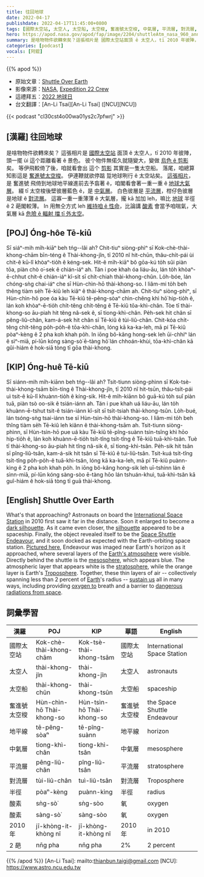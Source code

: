 ```yaml
---
title: 往回地球
date: 2022-04-17
publishdate: 2022-04-17T11:45:00+0800
tags: [國際太空站, 太空人, 太空船, 太空梭, 奮進號太空梭, 中氣層, 平流層, 對流層, 酸素]
hero: https://apod.nasa.gov/apod/fap/image/2204/shuttleAtm_nasa_960_ann.jpg
summary: 是啥物物件欲轉來矣？這張相片是 國際太空站面頂 ê 太空人，tī 2010 年彼陣，頭一擺 ùi 這个距離看著 ê 景色。
categories: [podcast]
vocals: [阿錕]
---
```


{{% apod %}}

- 原始文章：[Shuttle Over Earth](https://apod.nasa.gov/apod/ap220417.html)
- 影像來源：[NASA](https://www.nasa.gov/), [Expedition 22 Crew](https://www.nasa.gov/mission_pages/station/expeditions/expedition22/index.html)
- 這禮拜五：[2022 地球日](https://www.jpl.nasa.gov/edu/events/2022/4/22/celebrate-earth-day-with-education-resources-from-nasa/)
- 台文翻譯：[An-Li Tsai][An-Li Tsai] ([NCU][NCU])

{{< podcast "cl30cst4o00wa01ys2c7pfwrj" >}}

## [漢羅] 往回地球
是啥物物件欲轉來矣？
這張相片是 [國際太空站][International Space Station] 面頂 ê 太空人，tī 2010 年彼陣，頭一擺 ùi 這个距離看著 ê 景色。
彼个物件無偌久就隨變大，變做 [烏色 ê 剪影][dark silhouette] 矣。
等伊飛較倚了後，咱就看會出 這个 [剪影][silhouette t] 其實是一隻太空船。
落尾，咱總算知影這是 [奮進號太空梭][Space Shuttle Endeavour]。
伊連鞭就欲停踮 踅地球咧行 ê 太空站矣。
[這張相片][Pictured here]，是 奮進號 飛倚到地球地平線進前去予翕著 ê，咱閣看會著一重一重 ê [地球大氣層][Earth's atmosphere]。
綴 tī 太空梭後壁彼層藍色 ê，是 [中氣層][mesosphere]。
白色彼層是 [平流層][stratosphere]，柑仔色彼層是地球 ê [對流層][Troposphere]。
這寡一重一重薄薄 ê 大氣層，攏 kā 加加 leh，嘛比 [地球][Earth t] 半徑 ê 2 葩閣較薄。
In 用無仝方式 leh [維持咱 ê 性命][sustain us]，比論講 [酸素][oxygen to] 會當予咱喘氣，大氣層 kā [危險 ê 輻射 擋 tī 外太空][dangerous radiations from space]。

## [POJ] Óng-hôe Tē-kiû
Sī siáⁿ-mih mi̍h-kiāⁿ beh tńg--lâi ah?
Chit-tiuⁿ siòng-phìⁿ sī Kok-chè-thài-khong-chām bīn-téng ê Thài-khong-jîn, tī 2010 nî hit-chūn, thâu-chi̍t-pái ùi chit-ê kū-lî khòaⁿ-tio̍h ê kéng-sek.
Hit-ê mi̍h-kiāⁿ bô gōa-kú to̍h sûi piàn tōa, piàn chò o͘-sek ê chián-iáⁿ ah.
Tán i poe khah óa liáu-āu, lán to̍h khòaⁿ-ē-chhut chit-ê chián-iáⁿ kî-si̍t sī chi̍t-chiah thài-khong-chûn.
Lo̍h-bóe, lán chóng-sǹg chai-iáⁿ che sī Hùn-chìn-hō thài-khong-so.
I liâm-mi to̍h beh thêng tiàm se̍h Tē-kiû leh kiâⁿ ê thài-khong-chām ah.
Chit-tiuⁿ siòng-phìⁿ, sī Hùn-chìn-hō poe óa kàu Tē-kiû tē-pêng-sòaⁿ chìn-chêng khì hō͘ hip-tio̍h ê, lán koh khòaⁿ-ē-tio̍h chi̍t-têng chi̍t-têng ê Tē-kiû tōa-khì-chân.
Tòe tī thài-khong-so āu-piah hit têng nâ-sek ê, sī tiong-khì-chân.
Pe̍h-sek hit chân sī pêng-liû-chân, kam-á-sek hit chân sī Tē-kiû ê tùi-liû-chân.
Chit-kóa chi̍t-têng chi̍t-têng po̍h-po̍h-ê tōa-khì-chân, lóng kā ka-ka-leh, mā pí Tē-kiû pòaⁿ-kèng ê 2 pha koh khah po̍h.
In iōng bô-kâng hong-sek leh ūi-chhiⁿ lán ê sìⁿ-miā, pí-lūn kóng sàng-sò͘ ē-tàng hō͘ lán chhoán-khùi, tōa-khì-chân kā gûi-hiám ê hok-siā tòng tī gōa thài-khong.


## [KIP]  Óng-huê Tē-kiû
Sī siánn-mih mi̍h-kiānn beh tńg--lâi ah?
Tsit-tiunn siòng-phìnn sī Kok-tsè-thài-khong-tsām bīn-tíng ê Thài-khong-jîn, tī 2010 nî hit-tsūn, thâu-tsi̍t-pái uì tsit-ê kū-lî khuànn-tio̍h ê kíng-sik.
Hit-ê mi̍h-kiānn bô guā-kú to̍h suî piàn tuā, piàn tsò oo-sik ê tsián-iánn ah.
Tán i pue khah uá liáu-āu, lán to̍h khuànn-ē-tshut tsit-ê tsián-iánn kî-si̍t sī tsi̍t-tsiah thài-khong-tsûn.
Lo̍h-bué, lán tsóng-sǹg tsai-iánn tse sī Hùn-tsìn-hō thài-khong-so.
I liâm-mi to̍h beh thîng tiàm se̍h Tē-kiû leh kiânn ê thài-khong-tsām ah.
Tsit-tiunn siòng-phìnn, sī Hùn-tsìn-hō pue uá kàu Tē-kiû tē-pîng-suànn tsìn-tsîng khì hōo hip-tio̍h ê, lán koh khuànn-ē-tio̍h tsi̍t-tîng tsi̍t-tîng ê Tē-kiû tuā-khì-tsân.
Tuè tī thài-khong-so āu-piah hit tîng nâ-sik ê, sī tiong-khì-tsân.
Pe̍h-sik hit tsân sī pîng-liû-tsân, kam-á-sik hit tsân sī Tē-kiû ê tuì-liû-tsân.
Tsit-kuá tsi̍t-tîng tsi̍t-tîng po̍h-po̍h-ê tuā-khì-tsân, lóng kā ka-ka-leh, mā pí Tē-kiû puànn-kìng ê 2 pha koh khah po̍h.
In iōng bô-kâng hong-sik leh uī-tshinn lán ê sìnn-miā, pí-lūn kóng sàng-sòo ē-tàng hōo lán tshuán-khuì, tuā-khì-tsân kā guî-hiám ê hok-siā tòng tī guā thài-khong.

## [English] Shuttle Over Earth
What's that approaching?
Astronauts on board the [International Space Station][International Space Station] in 2010 first saw it far in the distance.
Soon it enlarged to become a [dark silhouette][dark silhouette].
As it came even closer, the [silhouette][silhouette e] appeared to be a spaceship.
Finally, the object revealed itself to be the [Space Shuttle Endeavour][Space Shuttle Endeavour], and it soon docked as expected with the Earth-orbiting space station.
[Pictured here][Pictured here], Endeavour was imaged near Earth's horizon as it approached, where several layers of the [Earth's atmosphere][Earth's atmosphere] were visible.
Directly behind the shuttle is the [mesosphere][mesosphere], which appears blue.
The atmospheric layer that appears white is the [stratosphere][stratosphere], while the orange layer is Earth's [Troposphere][Troposphere].
Together, these thin layers of air -- collectively spanning less than 2 percent of [Earth][Earth e]'s radius -- [sustain us][sustain us] all in many ways, including providing [oxygen to][oxygen to] breath and a barrier to [dangerous radiations from space][dangerous radiations from space].

## 詞彙學習

|漢羅|POJ|KIP|華語|English|
|-|-|-|-|-|
|國際太空站|Kok-chè-thài-khong-chām|Kok-tsè-thài-khong-tsām|國際太空站|International Space Station|
|太空人|thài-khong-jîn|thài-khong-jîn|太空人|astronauts|
|太空船|thài-khong-chûn|thài-khong-tsûn|太空船|spaceship|
|奮進號太空梭|Hùn-chìn-hō Thài-khong-so|Hùn-tsìn-hō Thài-khong-so|奮進號太空梭|the Space Shuttle Endeavour|
|地平線|tē-pêng-sòaⁿ|tē-pîng-suànn|地平線|horizon|
|中氣層|tiong-khì-chân|tiong-khì-tsân|中氣層|mesosphere|
|平流層|pêng-liû-chân|pîng-liû-tsân|平流層|stratosphere|
|對流層|tùi-liû-chân|tuì-liû-tsân|對流層|Troposphere|
|半徑|pòaⁿ-kèng|puànn-kìng|半徑|radius|
|酸素|sǹg-sò͘|sǹg-sòo|氧|oxygen|
|酸素|sàng-sò͘|sàng-sòo|氧|oxygen|
|2010 年|jī-khòng-it-khòng nî|jī-khòng-it-khòng nî|2010 年|in 2010|
|2 葩|nn̄g pha|nn̄g pha|2%|2 percent|

{{% /apod %}}
[An-Li Tsai]: mailto:thianbun.taigi@gmail.com
[NCU]: https://www.astro.ncu.edu.tw


[International Space Station]:https://www.nasa.gov/mission_pages/station/main/index.html
[dark silhouette]:https://en.wikipedia.org/wiki/Silhouette
[silhouette e]:https://apod.nasa.gov/apod/ap220411.html
[silhouette t]:https://apod.tw/daily/20220411/
[Space Shuttle Endeavour]:https://californiasciencecenter.org/exhibits/endeavour-experience/space-shuttle-endeavour
[Pictured here]:https://www.nasa.gov/mission_pages/shuttle/shuttlemissions/sts130/multimedia/fd3/Image_Gallery_Collection_archive_1.html
[Earth's atmosphere]:https://spaceplace.nasa.gov/atmosphere/en/
[mesosphere]:https://spaceplace.nasa.gov/mesosphere/en/
[stratosphere]:https://en.wikipedia.org/wiki/Stratosphere
[Troposphere]:https://en.wikipedia.org/wiki/Troposphere
[Earth e]:https://apod.nasa.gov/apod/ap220206.html
[Earth t]:https://apod.tw/daily/20220206/
[sustain us]:https://www1.racgp.org.au/getattachment/1ba46046-2868-48c8-99d8-a35430b711c9/attachment.aspx
[oxygen to]:https://theimportantsite.com/10-reasons-why-oxygen-is-important/
[dangerous radiations from space]:https://www.nasa.gov/analogs/nsrl/why-space-radiation-matters
